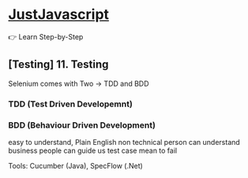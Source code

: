# [JustJavascript](https://justjavascript.com/)

:point_right: Learn Step-by-Step


## [Testing] 11. Testing

Selenium comes with Two -> TDD and BDD

### TDD (Test Driven Developemnt)

### BDD (Behaviour Driven Development)
easy to understand, Plain English
non technical person can understand
business people can guide us
test case mean to fail

Tools: Cucumber (Java), SpecFlow (.Net)








